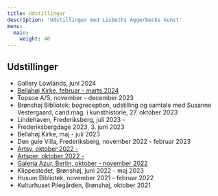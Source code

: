 ```yaml
---
title: Udstillinger
description: 'Udstillinger med Lisbeths Aggerbecks kunst'
menu:
  main:
    weight: 40
---
```


## Udstillinger

- Gallery Lowlands, juni 2024
- [Bellahøj Kirke, februar - marts 2024](https://landing.churchdesk.com/da/b/138155/ny-kunstudstilling-med-lisbeth-aggerbeck)
- Topsoe A/S, november - december 2023
- Brønshøj Bibliotek: bogreception, udstilling og samtale med Susanne Vestergaard, cand.mag. i kunsthistorie,  27. oktober 2023
- Lindehaven, Frederiksberg, juli 2023 -
- Frederiksbergdage 2023, 3. juni 2023
- Bellahøj Kirke, maj - juli 2023
- Den gule Villa, Frederiksberg, november 2022 - februar 2023
- [Artsy, oktober 2022 - ](https://www.artsy.net/galeria-azur/artist/lisbeth-aggerbeck)
- [Artsper, oktober 2022 - ](https://www.artsper.com/us/contemporary-artists/denmark/109065/lisbeth-aggerbeck)
- [Galeria Azur, Berlin, oktober - november 2022](https://galeriaazur.art/de/)
- Klippestedet, Brønshøj, juni 2022 - maj 2023
- Husum Bibliotek, november 2021 - februar 2022
- Kulturhuset Pilegården, Brønshøj, oktober 2021
